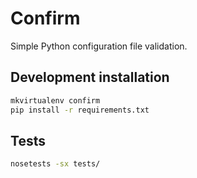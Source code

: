 # Confirm

Simple Python configuration file validation.

## Development installation

```bash
mkvirtualenv confirm
pip install -r requirements.txt
```

## Tests

```bash
nosetests -sx tests/
```
